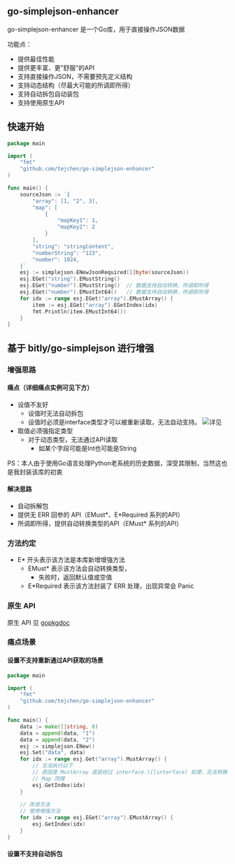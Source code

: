 ## go-simplejson-enhancer
go-simplejson-enhancer 是一个Go库，用于直接操作JSON数据

功能点：

- 提供最佳性能
- 提供更丰富、更"舒服"的API
- 支持直接操作JSON，不需要预先定义结构
- 支持动态结构（尽最大可能的所调即所得）
- 支持自动拆包自动装包
- 支持使用原生API

## 快速开始

```go
package main

import (
	"fmt"
	"github.com/tejchen/go-simplejson-enhancer"
)

func main() {
	sourceJson := `{
		"array": [1, "2", 3],
		"map": [
			{
				"mapKey1": 1, 
				"mapKey2": 2
			}
		],
		"string": "stringContent",
		"numberString": "123",
		"number": 1024,
	}`
	esj := simplejson.ENewJsonRequired([]byte(sourceJson))
	esj.EGet("string").EMustString()
	esj.EGet("number").EMustString()  // 数据支持自动转换，所调即所得
	esj.EGet("number").EMustInt64()   // 数据支持自动转换，所调即所得
	for idx := range esj.EGet("array").EMustArray() {
		item := esj.EGet("array").EGetIndex(idx)
		fmt.Println(item.EMustInt64())
	}
}
```

## 基于 bitly/go-simplejson 进行增强
### 增强思路
#### 痛点（详细痛点实例可见下方）
- 设值不友好
    - 设值时无法自动拆包
    - 设值时必须是interface类型才可以被重新读取，无法自动支持。 ![详见](wrapper_test.go)
- 取值必须强指定类型
    - 对于动态类型，无法通过API读取
        - 如某个字段可能是Int也可能是String
        
PS：本人由于使用Go语言处理Python老系统的历史数据，深受其限制，当然这也是我封装该库的初衷

#### 解决思路
- 自动拆解包
- 提供无 ERR 回参的 API（EMust*、E*Required 系列的API）
- 所调即所得，提供自动转换类型的API（EMust* 系列的API）

### 方法约定
- E* 开头表示该方法是本库新增增强方法
    - EMust* 表示该方法会自动转换类型，
        - 失败时，返回默认值或空值
    - E*Required 表示该方法封装了 ERR 处理，出现异常会 Panic

### 原生 API
原生 API 见 [gopkgdoc](http://godoc.org/github.com/bitly/go-simplejson)

### 痛点场景

#### 设置不支持重新通过API获取的场景

```go
package main

import (
	"fmt"
	"github.com/tejchen/go-simplejson-enhancer"
)

func main() {
    data := make([]string, 0)
    data = append(data, "1")
    data = append(data, "2")
	esj := simplejson.ENew()
	esj.Set("data", data)
	for idx := range esj.Get("array").MustArray() {
		// 无法执行以下
		// 原因是 MustArray 底层经过 interface.([]interface) 处理，无法转换成功
        // Map 同理
        esj.GetIndex(idx)
	}
    
    // 改进方法
    // 使用增强方法
    for idx := range esj.EGet("array").EMustArray() {
        esj.GetIndex(idx)
    }
}
```

#### 设置不支持自动拆包
